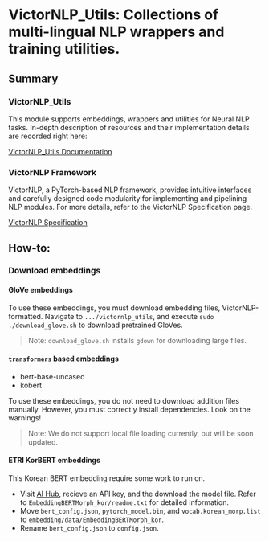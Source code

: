 # VictorNLP_Utils: Collections of multi-lingual NLP wrappers and training utilities.

## Summary

### VictorNLP_Utils

This module supports embeddings, wrappers and utilities for Neural NLP tasks. In-depth description of resources and their implementation details are recorded right here:

[VictorNLP_Utils Documentation](https://www.notion.so/jinulee/VictorNLP_Utils-2dcdc9c1c8004e688d9af5abfbb2a095)

### VictorNLP Framework

VictorNLP, a PyTorch-based NLP framework, provides intuitive interfaces and carefully designed code modularity for implementing and pipelining NLP modules. For more details, refer to the VictorNLP Specification page.

[VictorNLP Specification](https://www.notion.so/VictorNLP-Specification-e03ed18b4a034e3baa16f17793781a90)

## How-to:

### Download embeddings

#### GloVe embeddings

To use these embeddings, you must download embedding files, VictorNLP-formatted. Navigate to `.../victornlp_utils`, and execute `sudo ./download_glove.sh` to download pretrained GloVes.

> Note: `download_glove.sh` installs `gdown` for downloading large files.

#### `transformers` based embeddings

- bert-base-uncased
- kobert

To use these embeddings, you do not need to download addition files manually. However, you must correctly install dependencies. Look on the warnings!

> Note: We do not support local file loading currently, but will be soon updated.

#### ETRI KorBERT embeddings

This Korean BERT embedding require some work to run on.
- Visit [AI Hub](https://aiopen.etri.re.kr/service_dataset.php), recieve an API key, and the download the model file. Refer to `EmbeddingBERTMorph_kor/readme.txt` for detailed information.
- Move `bert_config.json`, `pytorch_model.bin`, and `vocab.korean_morp.list` to `embedding/data/EmbeddingBERTMorph_kor`.
- Rename `bert_config.json` to `config.json`.
